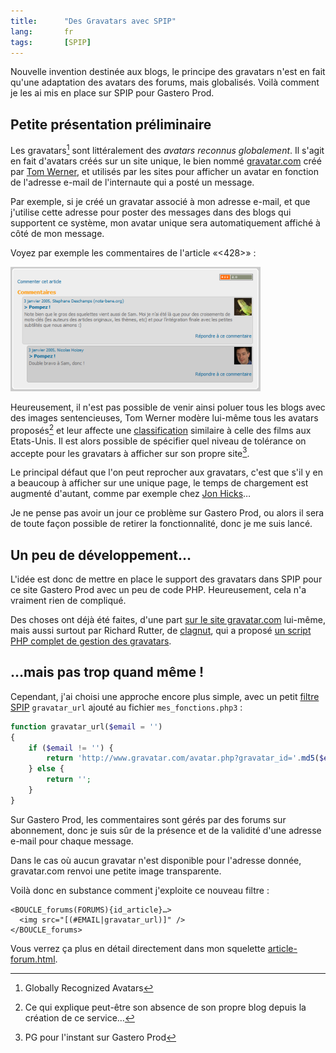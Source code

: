 ```yaml
--- 
title:      "Des Gravatars avec SPIP" 
lang:       fr 
tags:       [SPIP]
---
```


Nouvelle invention destinée aux blogs, le principe des gravatars n'est en fait qu'une adaptation des avatars des forums, mais globalisés. Voilà comment je les ai mis en place sur SPIP pour Gastero Prod.

## Petite présentation préliminaire

Les gravatars[^t1] sont littéralement des *avatars reconnus globalement*. Il s'agit en fait d'avatars créés sur un site unique, le bien nommé [gravatar.com](http://www.gravatar.com/) créé par [Tom Werner](http://www.mojombo.com/archives/000054.html), et utilisés par les sites pour afficher un avatar en fonction de l'adresse e-mail de l'internaute qui a posté un message.

Par exemple, si je créé un gravatar associé à mon adresse e-mail, et que j'utilise cette adresse pour poster des messages dans des blogs qui supportent ce système, mon avatar unique sera automatiquement affiché à côté de mon message.

Voyez par exemple les commentaires de l'article «<428>» :

![](gravatars.png)

Heureusement, il n'est pas possible de venir ainsi poluer tous les blogs avec des images sentencieuses, Tom Werner modère lui-même tous les avatars proposés[^t2] et leur affecte une [classification](http://www.gravatar.com/rating.php) similaire à celle des films aux Etats-Unis. Il est alors possible de spécifier quel niveau de tolérance on accepte pour les gravatars à afficher sur son propre site[^t3].

Le principal défaut que l'on peut reprocher aux gravatars, c'est que s'il y en a beaucoup à afficher sur une unique page, le temps de chargement est augmenté d'autant, comme par exemple chez [Jon Hicks](http://www.hicksdesign.co.uk/journal/631/)…

Je ne pense pas avoir un jour ce problème sur Gastero Prod, ou alors il sera de toute façon possible de retirer la fonctionnalité, donc je me suis lancé.

## Un peu de développement…

L'idée est donc de mettre en place le support des gravatars dans SPIP pour ce site Gastero Prod avec un peu de code PHP. Heureusement, cela n'a vraiment rien de compliqué.

Des choses ont déjà été faites, d'une part [sur le site gravatar.com](http://www.gravatar.com/implement.php#section_3_1) lui-même, mais aussi surtout par Richard Rutter, de [clagnut](http://www.clagnut.com/), qui a proposé [un script PHP complet de gestion des gravatars](http://www.clagnut.com/blog/1317/).

## …mais pas trop quand même !

Cependant, j'ai choisi une approche encore plus simple, avec un petit [filtre SPIP](http://www.spip.net/fr_article901.html) `gravatar_url` ajouté au fichier `mes_fonctions.php3` :

```php
function gravatar_url($email = '')
{
    if ($email != '') {
        return 'http://www.gravatar.com/avatar.php?gravatar_id='.md5($email).'&size=42&rating=PG';
    } else {
        return '';
    }
}
```

Sur Gastero Prod, les commentaires sont gérés par des forums sur abonnement, donc je suis sûr de la présence et de la validité d'une adresse e-mail pour chaque message.

Dans le cas où aucun gravatar n'est disponible pour l'adresse donnée, gravatar.com renvoi une petite image transparente.

Voilà donc en substance comment j'exploite ce nouveau filtre :

```spip
<BOUCLE_forums(FORUMS){id_article}…>
  <img src="[(#EMAIL|gravatar_url)]" />
</BOUCLE_forums>
```

Vous verrez ça plus en détail directement dans mon squelette [article-forum.html](http://www.gasteroprod.com/design/article-forum.html).


[^t1]: Globally Recognized Avatars

[^t2]: Ce qui explique peut-être son absence de son propre blog depuis la création de ce service…

[^t3]: PG pour l'instant sur Gastero Prod

